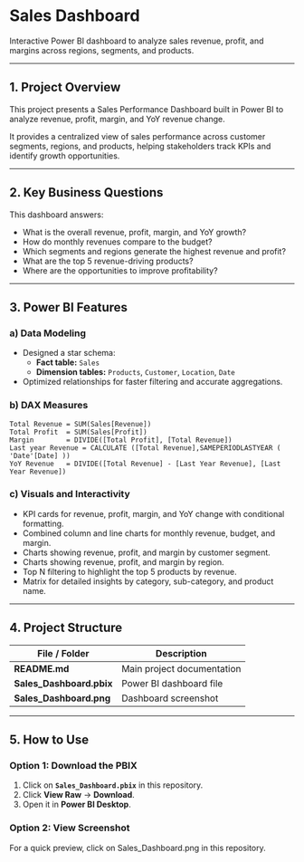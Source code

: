 # Sales Dashboard
Interactive Power BI dashboard to analyze sales revenue, profit, and margins across regions, segments, and products.

---

## 1. Project Overview
This project presents a Sales Performance Dashboard built in Power BI to analyze revenue, profit, margin, and YoY revenue change.

It provides a centralized view of sales performance across customer segments, regions, and products, helping stakeholders track KPIs and identify growth opportunities.

---

## 2. Key Business Questions
This dashboard answers:

- What is the overall revenue, profit, margin, and YoY growth?
- How do monthly revenues compare to the budget?
- Which segments and regions generate the highest revenue and profit?
- What are the top 5 revenue-driving products?
- Where are the opportunities to improve profitability?

---

## 3. Power BI Features

### a) Data Modeling
- Designed a star schema:
  - **Fact table:** `Sales`
  - **Dimension tables:** `Products`, `Customer`, `Location`, `Date`
- Optimized relationships for faster filtering and accurate aggregations.

### b) DAX Measures
```DAX
Total Revenue = SUM(Sales[Revenue])
Total Profit  = SUM(Sales[Profit])
Margin        = DIVIDE([Total Profit], [Total Revenue])
Last year Revenue = CALCULATE ([Total Revenue],SAMEPERIODLASTYEAR ( 'Date'[Date] ))
YoY Revenue   = DIVIDE([Total Revenue] - [Last Year Revenue], [Last Year Revenue])
````

### c) Visuals and Interactivity

* KPI cards for revenue, profit, margin, and YoY change with conditional formatting.
* Combined column and line charts for monthly revenue, budget, and margin.
* Charts showing revenue, profit, and margin by customer segment.
* Charts showing revenue, profit, and margin by region.
* Top N filtering to highlight the top 5 products by revenue.
* Matrix for detailed insights by category, sub-category, and product name.

---

## 4. Project Structure

| File / Folder             | Description                    |
| ------------------------- | ------------------------------ |
| **README.md**             | Main project documentation     |
| **Sales\_Dashboard.pbix** | Power BI dashboard file        |
| **Sales\_Dashboard.png**                | Dashboard screenshot|

---

## 5. How to Use

### Option 1: Download the PBIX

1. Click on **`Sales_Dashboard.pbix`** in this repository.
2. Click **View Raw** → **Download**.
3. Open it in **Power BI Desktop**.

### Option 2: View Screenshot

For a quick preview, click on Sales_Dashboard.png in this repository.

